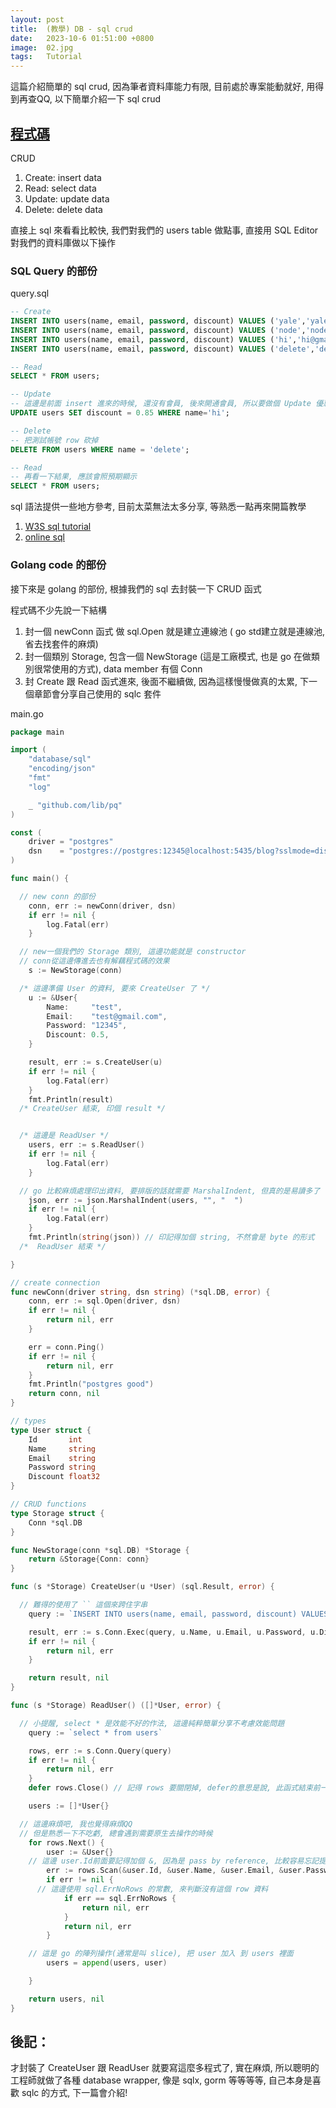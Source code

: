 ```yaml
---
layout: post
title:  (教學) DB - sql crud
date:   2023-10-6 01:51:00 +0800
image:  02.jpg
tags:   Tutorial
---
```


這篇介紹簡單的 sql crud, 因為筆者資料庫能力有限, 目前處於專案能動就好, 用得到再查QQ, 以下簡單介紹一下 sql crud

## [程式碼](https://github.com/cbot918/ithelp/tree/main/go-junior-30/db/4_sql)

CRUD
1. Create:  insert data
2. Read:  select data 
3. Update: update data
4. Delete: delete data

直接上 sql 來看看比較快, 我們對我們的 users table 做點事, 直接用 SQL Editor 對我們的資料庫做以下操作

### SQL Query 的部份

query.sql
```sql
-- Create
INSERT INTO users(name, email, password, discount) VALUES ('yale','yale@gmail.com', '12345', 1);
INSERT INTO users(name, email, password, discount) VALUES ('node','node@gmail.com', '12345', 0.9);
INSERT INTO users(name, email, password, discount) VALUES ('hi','hi@gmail.com', '12345', 0.85);
INSERT INTO users(name, email, password, discount) VALUES ('delete','delete@gmail.com', '12345', 0.1);

-- Read
SELECT * FROM users;

-- Update
-- 這邊是前面 insert 進來的時候, 還沒有會員, 後來開通會員, 所以要做個 Update 優惠比例的修改
UPDATE users SET discount = 0.85 WHERE name='hi';

-- Delete
-- 把測試帳號 row 砍掉
DELETE FROM users WHERE name = 'delete';

-- Read
-- 再看一下結果, 應該會照預期顯示
SELECT * FROM users;
```

sql 語法提供一些地方參考, 目前太菜無法太多分享, 等熟悉一點再來開篇教學
1. [W3S sql tutorial](https://www.w3schools.com/sql/)
2. [online sql](https://www.programiz.com/sql/online-compiler/)


### Golang code 的部份

接下來是 golang 的部份, 根據我們的 sql 去封裝一下 CRUD 函式

程式碼不少先說一下結構
1. 封一個 newConn 函式 做 sql.Open 就是建立連線池 ( go std建立就是連線池, 省去找套件的麻煩)
2. 封一個類別 Storage, 包含一個 NewStorage (這是工廠模式, 也是 go 在做類別很常使用的方式), data member 有個 Conn
3. 封 Create 跟 Read 函式進來, 後面不繼續做, 因為這樣慢慢做真的太累, 下一個章節會分享自己使用的 sqlc 套件

main.go
```go
package main

import (
	"database/sql"
	"encoding/json"
	"fmt"
	"log"

	_ "github.com/lib/pq"
)

const (
	driver = "postgres"
	dsn    = "postgres://postgres:12345@localhost:5435/blog?sslmode=disable"
)

func main() {

  // new conn 的部份
	conn, err := newConn(driver, dsn)
	if err != nil {
		log.Fatal(err)
	}

  // new一個我們的 Storage 類別, 這邊功能就是 constructor
  // conn從這邊傳進去也有解藕程式碼的效果
	s := NewStorage(conn)

  /* 這邊準備 User 的資料, 要來 CreateUser 了 */
	u := &User{
		Name:     "test",
		Email:    "test@gmail.com",
		Password: "12345",
		Discount: 0.5,
	}

	result, err := s.CreateUser(u)
	if err != nil {
		log.Fatal(err)
	}
	fmt.Println(result)
  /* CreateUser 結束, 印個 result */


  /* 這邊是 ReadUser */
	users, err := s.ReadUser()
	if err != nil {
		log.Fatal(err)
	}

  // go 比較麻煩處理印出資料, 要排版的話就需要 MarshalIndent, 但真的是易讀多了
	json, err := json.MarshalIndent(users, "", "  ")
	if err != nil {
		log.Fatal(err)
	}
	fmt.Println(string(json)) // 印記得加個 string, 不然會是 byte 的形式
  /*  ReadUser 結束 */

}

// create connection
func newConn(driver string, dsn string) (*sql.DB, error) {
	conn, err := sql.Open(driver, dsn)
	if err != nil {
		return nil, err
	}

	err = conn.Ping()
	if err != nil {
		return nil, err
	}
	fmt.Println("postgres good")
	return conn, nil
}

// types
type User struct {
	Id       int
	Name     string
	Email    string
	Password string
	Discount float32
}

// CRUD functions
type Storage struct {
	Conn *sql.DB
}

func NewStorage(conn *sql.DB) *Storage {
	return &Storage{Conn: conn}
}

func (s *Storage) CreateUser(u *User) (sql.Result, error) {

  // 難得的使用了 `` 這個來跨住字串
	query := `INSERT INTO users(name, email, password, discount) VALUES ($1, $2, $3, $4);`

	result, err := s.Conn.Exec(query, u.Name, u.Email, u.Password, u.Discount)
	if err != nil {
		return nil, err
	}

	return result, nil
}

func (s *Storage) ReadUser() ([]*User, error) {

  // 小提醒, select * 是效能不好的作法, 這邊純粹簡單分享不考慮效能問題
	query := `select * from users`

	rows, err := s.Conn.Query(query)
	if err != nil {
		return nil, err
	}
	defer rows.Close() // 記得 rows 要關閉掉, defer的意思是說, 此函式結束前一刻要執行

	users := []*User{}

  // 這邊麻煩吧, 我也覺得麻煩QQ
  // 但是熟悉一下不吃虧, 總會遇到需要原生去操作的時候
	for rows.Next() {
		user := &User{}
    // 這邊 user.Id前面要記得加個 &, 因為是 pass by reference, 比較容易忘記提醒個
		err := rows.Scan(&user.Id, &user.Name, &user.Email, &user.Password, &user.Discount)
		if err != nil {
      // 這邊使用 sql.ErrNoRows 的常數, 來判斷沒有這個 row 資料
			if err == sql.ErrNoRows {
				return nil, err
			}
			return nil, err
		}

    // 這是 go 的陣列操作(通常是叫 slice), 把 user 加入 到 users 裡面
		users = append(users, user)

	}

	return users, nil
}

```

## 後記：
才封裝了 CreateUser 跟 ReadUser 就要寫這麼多程式了, 實在麻煩, 所以聰明的工程師就做了各種 database wrapper, 像是 sqlx, gorm 等等等等,  自己本身是喜歡 sqlc 的方式, 下一篇會介紹!